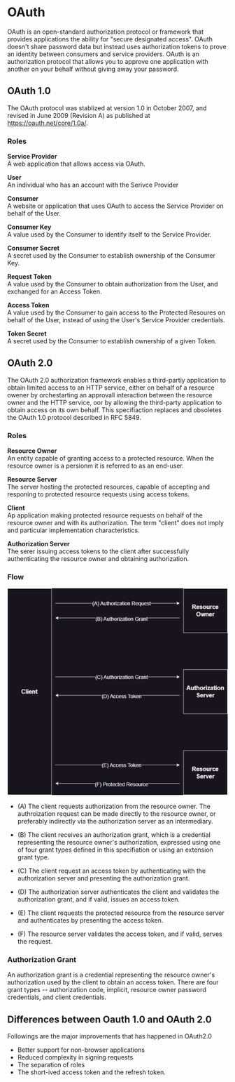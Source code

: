 # OAuth

OAuth is an open-standard authorization protocol or framework that provides applications the ability for "secure designated access". OAuth doesn't share password data but instead uses authorization tokens to prove an identity between consumers and service providers. OAuth is an authorization protocol that allows you to approve one application with another on your behalf without giving away your password.



## OAuth 1.0

The OAuth protocol was stablized at version 1.0 in October 2007, and revised in June 2009 (Revision A) as published at https://oauth.net/core/1.0a/.

### Roles

**Service Provider**\
A web application that allows access via OAuth.

**User**\
An individual who has an account with the Serivce Provider

**Consumer**\
A website or application that uses OAuth to access the Service Provider on behalf of the User.

**Consumer Key**\
A value used by the Consumer to identify itself to the Service Provider.

**Consumer Secret**\
A secret used by the Consumer to establish ownership of the Consumer Key.

**Request Token**\
A value used by the Consumer to obtain authorization from the User, and exchanged for an Access Token.

**Access Token**\
A value used by the Consumer to gain access to the Protected Resoures on behalf of the User, instead of using the User's Service Provider credentials.

**Token Secret**\
A secret used by the Consumer to establish ownership of a given Token.


## OAuth 2.0
The OAuth 2.0 authorization framework enables a third-partiy application to obtain limited access to an HTTP service, either on behalf of a resource owener by orchestarting an approvall interaction between the resource owner and the HTTP service, oor by allowing the third-party application to obtain access on its own behalf. This specifiaction replaces and obsoletes the OAuth 1.0 protocol described in RFC 5849.

### Roles

**Resource Owner**\
An entity capable of granting access to a protected resource. When the resource owner is a persionm it is referred to as an end-user.

**Resource Server**\
The server hosting the protected resources, capable of accepting and responing to protected resource requests using access tokens.

**Client**\
Ap application making protected resource requests on behalf of the resource owner and with its authorization. The term "client" does not imply and particular implementation characteristics.

**Authorization Server**\
The serer issuing access tokens to the client after successfully authenticating the resource owner and obtaining authorization.

### Flow

![oauth2.0_flow_1](./oath2.0_flow_1.png)

- (A) The client requests authorization from the resource owner. The authroization request can be made directly to the resource owner, or preferably indirectly via the authorization server as an intermediary.

- (B) The client receives an authorization grant, which is a credential representing the resource owner's authorization, expressed using one of four grant types defined in this specifiation or using an extension grant type.

- (C) The client request an access token by authenticating with the authorization server and presenting the authorization grant.

- (D) The authorization server authenticates the client and validates the authorization grant, and if valid, issues an access token.

- (E) The client requests the protected resource from the resource server and authenticates by presenting the access token.

- (F) The resource server validates the access token, and if valid, serves the request.

### Authorization Grant

An authorization grant is a credential representing the resource owner's authorization used by the client to obtain an access token. There are four grant types -- authorization code, implicit, resource owner password credentials, and client credentials.

## Differences between Oauth 1.0 and OAuth 2.0

Followings are the major improvements that has happened in OAuth2.0

- Better support for non-browser applications 
- Reduced complexity in signing requests
- The separation of roles
- The short-ived access token and the refresh token.

